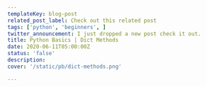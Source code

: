 ```yaml
---
templateKey: blog-post
related_post_label: Check out this related post
tags: ['python', 'beginners', ]
twitter_announcement: I just dropped a new post check it out.
title: Python Basics | Dict Methods
date: 2020-06-11T05:00:00Z
status: 'false'
description:
cover: '/static/pb/dict-methods.png'

---
```


<!--
<p style='text-align: center'>
<a href='https://waylonwalker.com/dict-methods'>
  <img
    style='width:500px; max-width:80%; margin: auto;'
    src="https://images.waylonwalker.com/dict-methods.png"
    alt="Read more from the Python Basics | Dict Methods article"
  />
  </a>
</p>

-->
